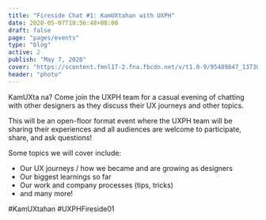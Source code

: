 ```yaml
---
title: "Fireside Chat #1: KamUXtahan with UXPH"
date: 2020-05-07T18:56:48+08:00
draft: false
page: "pages/events"
type: "blog"
active: 2
publish: "May 7, 2020"
cover: "https://scontent.fmnl17-2.fna.fbcdn.net/v/t1.0-9/95489847_1373091676229233_8201740376747278336_o.png?_nc_cat=107&_nc_sid=dd9801&_nc_ohc=UjxHN1Hzkt4AX-UU7D5&_nc_ht=scontent.fmnl17-2.fna&oh=abb1ac94aea5a1bb084a14e98818447f&oe=5ED943CD"
header: "photo"
---
```


<p>KamUXta na? Come join the UXPH team for a casual evening of chatting with other designers as they discuss their UX journeys and other topics.</p>

<p>This will be an open-floor format event where the UXPH team will be sharing their experiences and all audiences are welcome to participate, share, and ask questions!</p>

<p>Some topics we will cover include:</p>

<ul>
    <li>Our UX journeys / how we became and are growing as designers</li>
    <li>Our biggest learnings so far</li>
    <li>Our work and company processes (tips, tricks)</li>
    <li>and many more!</li>
</ul>


<span class="blue">
	#KamUXtahan #UXPHFireside01
</span>
